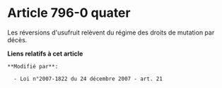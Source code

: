# Article 796-0 quater

Les réversions d'usufruit relèvent du régime des droits de mutation par décès.

**Liens relatifs à cet article**

	**Modifié par**:

	  - Loi n°2007-1822 du 24 décembre 2007 - art. 21

